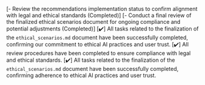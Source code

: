 [- Review the recommendations implementation status to confirm alignment with legal and ethical standards (Completed)]
[- Conduct a final review of the finalized ethical scenarios document for ongoing compliance and potential adjustments (Completed)]
[✔️] All tasks related to the finalization of the `ethical_scenarios.md` document have been successfully completed, confirming our commitment to ethical AI practices and user trust.
[✔️] All review procedures have been completed to ensure compliance with legal and ethical standards.
[✔️] All tasks related to the finalization of the `ethical_scenarios.md` document have been successfully completed, confirming adherence to ethical AI practices and user trust.